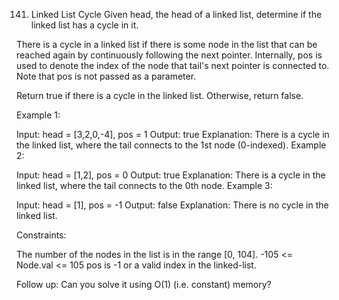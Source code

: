 141. Linked List Cycle
     Given head, the head of a linked list, determine if the linked list has a cycle in it.

There is a cycle in a linked list if there is some node in the list that can be reached again by continuously following the next pointer. Internally, pos is used to denote the index of the node that tail's next pointer is connected to. Note that pos is not passed as a parameter.

Return true if there is a cycle in the linked list. Otherwise, return false.

Example 1:

Input: head = [3,2,0,-4], pos = 1
Output: true
Explanation: There is a cycle in the linked list, where the tail connects to the 1st node (0-indexed).
Example 2:

Input: head = [1,2], pos = 0
Output: true
Explanation: There is a cycle in the linked list, where the tail connects to the 0th node.
Example 3:

Input: head = [1], pos = -1
Output: false
Explanation: There is no cycle in the linked list.

Constraints:

The number of the nodes in the list is in the range [0, 104].
-105 <= Node.val <= 105
pos is -1 or a valid index in the linked-list.

Follow up: Can you solve it using O(1) (i.e. constant) memory?
